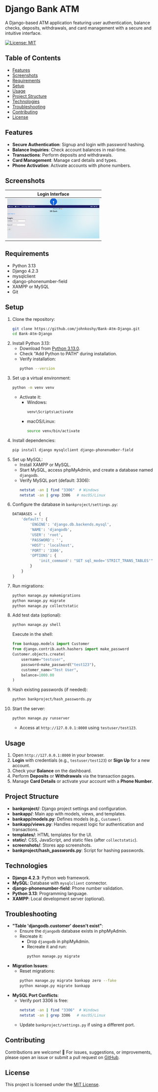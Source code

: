 # Django Bank ATM

A Django-based ATM application featuring user authentication, balance checks, deposits, withdrawals, and card management with a secure and intuitive interface.

[![License: MIT](https://img.shields.io/badge/License-MIT-blue.svg)](https://opensource.org/licenses/MIT)

## Table of Contents
- [Features](#features)
- [Screenshots](#screenshots)
- [Requirements](#requirements)
- [Setup](#setup)
- [Usage](#usage)
- [Project Structure](#project-structure)
- [Technologies](#technologies)
- [Troubleshooting](#troubleshooting)
- [Contributing](#contributing)
- [License](#license)

## Features
- **Secure Authentication**: Signup and login with password hashing.
- **Balance Inquiries**: Check account balances in real-time.
- **Transactions**: Perform deposits and withdrawals.
- **Card Management**: Manage card details and types.
- **Phone Activation**: Activate accounts with phone numbers.

## Screenshots
| Login Interface |
|-----------------|
| <img src="screenshots/login-screenshot.png" alt="Login Screenshot" width="300"/> |

## Requirements
- Python 3.13
- Django 4.2.3
- mysqlclient
- django-phonenumber-field
- XAMPP or MySQL
- Git

## Setup
1. Clone the repository:
   ```bash
   git clone https://github.com/johnkoshy/Bank-Atm-Django.git
   cd Bank-Atm-Django
   ```
2. Install Python 3.13:
   - Download from [Python 3.13.0](https://www.python.org/downloads/release/python-3130/).
   - Check "Add Python to PATH" during installation.
   - Verify installation:
     ```bash
     python --version
     ```
3. Set up a virtual environment:
   ```bash
   python -m venv venv
   ```
   - Activate it:
     - Windows:
       ```bash
       venv\Scripts\activate
       ```
     - macOS/Linux:
       ```bash
       source venv/bin/activate
       ```
4. Install dependencies:
   ```bash
   pip install django mysqlclient django-phonenumber-field
   ```
5. Set up MySQL:
   - Install XAMPP or MySQL.
   - Start MySQL, access phpMyAdmin, and create a database named `djangodb`.
   - Verify MySQL port (default: 3306):
     ```bash
     netstat -an | find "3306"  # Windows
     netstat -an | grep 3306   # macOS/Linux
     ```
6. Configure the database in `bankproject/settings.py`:
   ```python
   DATABASES = {
       'default': {
           'ENGINE': 'django.db.backends.mysql',
           'NAME': 'djangodb',
           'USER': 'root',
           'PASSWORD': '',
           'HOST': 'localhost',
           'PORT': '3306',
           'OPTIONS': {
               'init_command': "SET sql_mode='STRICT_TRANS_TABLES'"
           }
       }
   }
   ```
7. Run migrations:
   ```bash
   python manage.py makemigrations
   python manage.py migrate
   python manage.py collectstatic
   ```
8. Add test data (optional):
   ```bash
   python manage.py shell
   ```
   Execute in the shell:
   ```python
   from bankapp.models import Customer
   from django.contrib.auth.hashers import make_password
   Customer.objects.create(
       username="testuser",
       password=make_password("test123"),
       customer_name="Test User",
       balance=1000.00
   )
   ```
9. Hash existing passwords (if needed):
   ```bash
   python bankproject/hash_passwords.py
   ```
10. Start the server:
    ```bash
    python manage.py runserver
    ```
    - Access at `http://127.0.0.1:8000` using `testuser/test123`.

## Usage
1. Open `http://127.0.0.1:8000` in your browser.
2. **Login** with credentials (e.g., `testuser/test123`) or **Sign Up** for a new account.
3. Check your **Balance** on the dashboard.
4. Perform **Deposits** or **Withdrawals** via the transaction pages.
5. Manage **Card Details** or activate your account with a **Phone Number**.

## Project Structure
- **bankproject/**: Django project settings and configuration.
- **bankapp/**: Main app with models, views, and templates.
- **bankapp/models.py**: Defines models (e.g., `Customer`).
- **bankapp/views.py**: Handles request logic for authentication and transactions.
- **templates/**: HTML templates for the UI.
- **static/**: CSS, JavaScript, and static files (after `collectstatic`).
- **screenshots/**: Stores app screenshots.
- **bankproject/hash_passwords.py**: Script for hashing passwords.

## Technologies
- **Django 4.2.3**: Python web framework.
- **MySQL**: Database with `mysqlclient` connector.
- **django-phonenumber-field**: Phone number validation.
- **Python 3.13**: Programming language.
- **XAMPP**: Local development server (optional).

## Troubleshooting
- **"Table 'djangodb.customer' doesn't exist"**:
  - Ensure the `djangodb` database exists in phpMyAdmin.
  - Recreate it:
    - Drop `djangodb` in phpMyAdmin.
    - Recreate it and run:
      ```bash
      python manage.py migrate
      ```
- **Migration Issues**:
  - Reset migrations:
    ```bash
    python manage.py migrate bankapp zero --fake
    python manage.py migrate bankapp
    ```
- **MySQL Port Conflicts**:
  - Verify port 3306 is free:
    ```bash
    netstat -an | find "3306"  # Windows
    netstat -an | grep 3306   # macOS/Linux
    ```
  - Update `bankproject/settings.py` if using a different port.

## Contributing
Contributions are welcome! 🎉 For issues, suggestions, or improvements, please open an issue or submit a pull request on [GitHub](https://github.com/johnkoshy/Bank-Atm-Django/issues).

## License
This project is licensed under the [MIT License](LICENSE).